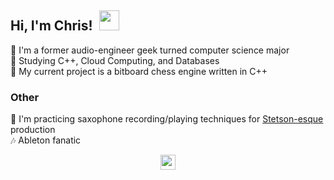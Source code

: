## Hi, I'm Chris!&nbsp; <img src="https://github.com/user-attachments/assets/411a2836-f9d8-4a82-9451-99195cb903fd" width="32">
  🤖 I'm a former audio-engineer geek turned computer science major\
  🧐 Studying C++, Cloud Computing, and Databases \
  👀 My current project is a bitboard chess engine written in C++
### Other
  🎷 I'm practicing saxophone recording/playing techniques for [Stetson-esque](https://youtu.be/KJHr2DlRog8?si=peXXXe_2htH2GEeg) production\
  🎶 Ableton fanatic
<p align="center">
  <a href="https://bsky.app/profile/prodbybenson.bsky.social"><img src="https://github.com/user-attachments/assets/09f0e97e-a838-494b-8858-1991de211c39" width="24"</a>
</p>
